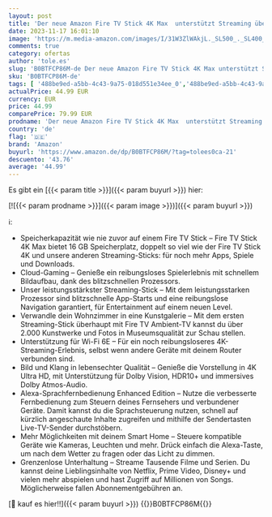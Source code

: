 ```yaml
---
layout: post
title: 'Der neue Amazon Fire TV Stick 4K Max  unterstützt Streaming über Wi-Fi 6E  Ambient-TV'
date: 2023-11-17 16:01:10
image: 'https://m.media-amazon.com/images/I/31W3ZlWAkjL._SL500_._SL400_.jpg'
comments: true
category: ofertas
author: 'tole.es'
slug: 'B0BTFCP86M-de Der neue Amazon Fire TV Stick 4K Max unterstützt Streaming...'
sku: 'B0BTFCP86M-de'
tags: [ '488be9ed-a5bb-4c43-9a75-018d551e34ee_0','488be9ed-a5bb-4c43-9a75-018d551e34ee_8501','Amazon-Geräte','Amazon-Geräte & Zubehör','Arborist Merchandising Root','Elektronik & Foto','Fire TV','Fire TV Stick 4K Max (2. Generation)','Hifi & Audio','Media-Streaming','Media-Streaming-Clients','Self Service','Special Features Stores','Streaming-Geräte','amazon','🇩🇪', ]
actualPrice: 44.99 EUR
currency: EUR
price: 44.99
comparePrice: 79.99 EUR
prodname: 'Der neue Amazon Fire TV Stick 4K Max  unterstützt Streaming über Wi-Fi 6E  Ambient-TV'
country: 'de'
flag: '🇩🇪'
brand: 'Amazon'
buyurl: 'https://www.amazon.de/dp/B0BTFCP86M/?tag=tolees0ca-21'
descuento: '43.76'
average: '44.99'
---
```


Es gibt ein [{{< param title >}}]({{< param buyurl >}}) hier:

[![{{< param prodname >}}]({{< param image >}})]({{< param buyurl >}})

ℹ️:

- Speicherkapazität wie nie zuvor auf einem Fire TV Stick – Fire TV Stick 4K Max bietet 16 GB Speicherplatz, doppelt so viel wie der Fire TV Stick 4K und unsere anderen Streaming-Sticks: für noch mehr Apps, Spiele und Downloads.
- Cloud-Gaming – Genieße ein reibungsloses Spielerlebnis mit schnellem Bildaufbau, dank des blitzschnellen Prozessors.
- Unser leistungsstärkster Streaming-Stick – Mit dem leistungsstarken Prozessor sind blitzschnelle App-Starts und eine reibungslose Navigation garantiert, für Entertainment auf einem neuen Level.
- Verwandle dein Wohnzimmer in eine Kunstgalerie – Mit dem ersten Streaming-Stick überhaupt mit Fire TV Ambient-TV kannst du über 2.000 Kunstwerke und Fotos in Museumsqualität zur Schau stellen.
- Unterstützung für Wi-Fi 6E – Für ein noch reibungsloseres 4K-Streaming-Erlebnis, selbst wenn andere Geräte mit deinem Router verbunden sind.
- Bild und Klang in lebensechter Qualität – Genieße die Vorstellung in 4K Ultra HD, mit Unterstützung für Dolby Vision, HDR10+ und immersives Dolby Atmos-Audio.
- Alexa-Sprachfernbedienung Enhanced Edition – Nutze die verbesserte Fernbedienung zum Steuern deines Fernsehers und verbundener Geräte. Damit kannst du die Sprachsteuerung nutzen, schnell auf kürzlich angeschaute Inhalte zugreifen und mithilfe der Sendertasten Live-TV-Sender durchstöbern.
- Mehr Möglichkeiten mit deinem Smart Home – Steuere kompatible Geräte wie Kameras, Leuchten und mehr. Drück einfach die Alexa-Taste, um nach dem Wetter zu fragen oder das Licht zu dimmen.
- Grenzenlose Unterhaltung – Streame Tausende Filme und Serien. Du kannst deine Lieblingsinhalte von Netflix, Prime Video, Disney+ und vielen mehr abspielen und hast Zugriff auf Millionen von Songs. Möglicherweise fallen Abonnementgebühren an.

[🛒 kauf es hier!!]({{< param buyurl >}})
{{<world>}}B0BTFCP86M{{</world>}}

